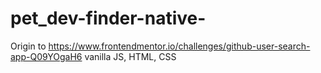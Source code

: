 # pet_dev-finder-native-
Origin to https://www.frontendmentor.io/challenges/github-user-search-app-Q09YOgaH6 vanilla JS, HTML, CSS
